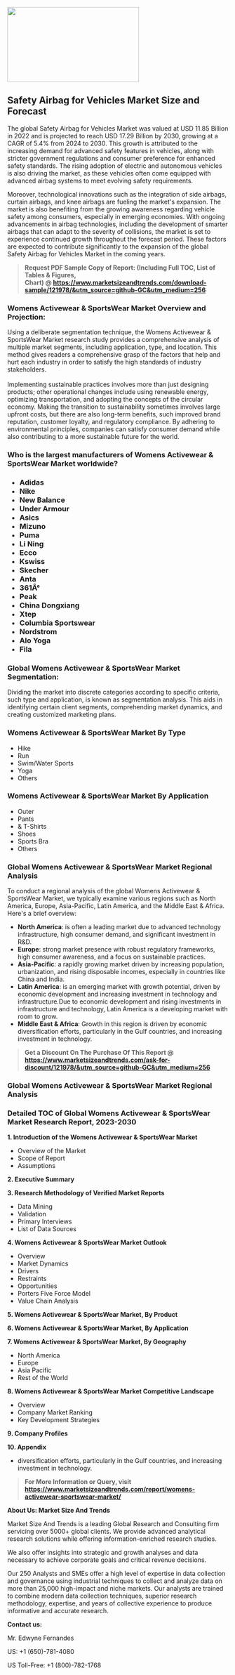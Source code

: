 <p><img class="alignnone size-medium wp-image-20088" src="https://ffe5etoiles.com/wp-content/uploads/2024/12/MST1-300x171.png" alt="" width="300" height="171" /></p><h2>Safety Airbag for Vehicles Market Size and Forecast</h2><p>The global Safety Airbag for Vehicles Market was valued at USD 11.85 Billion in 2022 and is projected to reach USD 17.29 Billion by 2030, growing at a CAGR of 5.4% from 2024 to 2030. This growth is attributed to the increasing demand for advanced safety features in vehicles, along with stricter government regulations and consumer preference for enhanced safety standards. The rising adoption of electric and autonomous vehicles is also driving the market, as these vehicles often come equipped with advanced airbag systems to meet evolving safety requirements.</p><p>Moreover, technological innovations such as the integration of side airbags, curtain airbags, and knee airbags are fueling the market's expansion. The market is also benefiting from the growing awareness regarding vehicle safety among consumers, especially in emerging economies. With ongoing advancements in airbag technologies, including the development of smarter airbags that can adapt to the severity of collisions, the market is set to experience continued growth throughout the forecast period. These factors are expected to contribute significantly to the expansion of the global Safety Airbag for Vehicles Market in the coming years.</p></p><blockquote id="" class=""><strong>Request PDF Sample Copy of Report: (Including Full TOC, List of Tables &amp; Figures, Chart)&nbsp;@&nbsp;<strong><a href="https://www.marketsizeandtrends.com/download-sample/121978/&utm_source=github-GC&utm_medium=256" target="_blank">https://www.marketsizeandtrends.com/download-sample/121978/&utm_source=github-GC&utm_medium=256</a></strong></strong></blockquote><h3 id="" class="">Womens Activewear & SportsWear Market&nbsp;Overview and Projection:</h3><p id="" class="">Using a deliberate segmentation technique, the Womens Activewear & SportsWear Market research study provides a comprehensive analysis of multiple market segments, including application, type, and location. This method gives readers a comprehensive grasp of the factors that help and hurt each industry in order to satisfy the high standards of industry stakeholders. <br /> <br />Implementing sustainable practices involves more than just designing products; other operational changes include using renewable energy, optimizing transportation, and adopting the concepts of the circular economy. Making the transition to sustainability sometimes involves large upfront costs, but there are also long-term benefits, such improved brand reputation, customer loyalty, and regulatory compliance. By adhering to environmental principles, companies can satisfy consumer demand while also contributing to a more sustainable future for the world.</p><h3 id="" class="">Who is the largest manufacturers of&nbsp;Womens Activewear & SportsWear Market worldwide?</h3><h3 class=""><p><ul><li>Adidas </li><li> Nike </li><li> New Balance </li><li> Under Armour </li><li> Asics </li><li> Mizuno </li><li> Puma </li><li> Li Ning </li><li> Ecco </li><li> Kswiss </li><li> Skecher </li><li> Anta </li><li> 361Â° </li><li> Peak </li><li> China Dongxiang </li><li> Xtep </li><li> Columbia Sportswear </li><li> Nordstrom </li><li> Alo Yoga </li><li> Fila</li></ul></p></h3><h3 id="" class="">Global&nbsp;Womens Activewear & SportsWear Market Segmentation:</h3><p id="" class="">Dividing the market into discrete categories according to specific criteria, such type and application, is known as segmentation analysis. This aids in identifying certain client segments, comprehending market dynamics, and creating customized marketing plans.</p><h3 id="" class="">Womens Activewear & SportsWear Market&nbsp;By Type</h3><p><p><ul><li>Hike </li><li> Run </li><li> Swim/Water Sports </li><li> Yoga </li><li> Others</p></li></ul></p></p><h3 id="" class="">Womens Activewear & SportsWear Market&nbsp;By Application</h3><p class=""><p><ul><li>Outer </li><li> Pants </li><li> & T-Shirts </li><li> Shoes </li><li> Sports Bra </li><li> Others</li></ul></p></p><h3 id="" class="">Global Womens Activewear & SportsWear Market Regional Analysis</h3><p id="" class="">To conduct a regional analysis of the global Womens Activewear & SportsWear Market, we typically examine various regions such as North America, Europe, Asia-Pacific, Latin America, and the Middle East &amp; Africa. Here's a brief overview:</p><ul><li><strong>North America</strong>: is often a leading market due to advanced technology infrastructure, high consumer demand, and significant investment in R&amp;D.</li><li><strong>Europe</strong>: strong market presence with robust regulatory frameworks, high consumer awareness, and a focus on sustainable practices.</li><li><strong>Asia-Pacific</strong>: a rapidly growing market driven by increasing population, urbanization, and rising disposable incomes, especially in countries like China and India.</li><li><strong>Latin America</strong>: is an emerging market with growth potential, driven by economic development and increasing investment in technology and infrastructure.Due to economic development and rising investments in infrastructure and technology, Latin America is a developing market with room to grow.</li><li><strong>Middle East &amp; Africa</strong>: Growth in this region is driven by economic diversification efforts, particularly in the Gulf countries, and increasing investment in technology.</li></ul><blockquote id="" class=""><strong>Get a Discount On The Purchase Of This Report @ <strong><a href="https://www.marketsizeandtrends.com/ask-for-discount/121978/&utm_source=github-GC&utm_medium=256" target="_blank">https://www.marketsizeandtrends.com/ask-for-discount/121978/&utm_source=github-GC&utm_medium=256</a></strong></strong></blockquote><h3 id="" class="">Global Womens Activewear & SportsWear Market Regional Analysis</h3><h3 id="" class="">Detailed TOC of Global Womens Activewear & SportsWear Market Research Report, 2023-2030</h3><p id="" class=""><strong>1. Introduction of the Womens Activewear & SportsWear Market</strong></p><ul><li>Overview of the Market</li><li>Scope of Report</li><li>Assumptions</li></ul><p id="" class=""><strong>2. Executive Summary</strong></p><p id="" class=""><strong>3. Research Methodology of Verified Market Reports</strong></p><ul><li>Data Mining</li><li>Validation</li><li>Primary Interviews</li><li>List of Data Sources</li></ul><p id="" class=""><strong>4. Womens Activewear & SportsWear Market Outlook</strong></p><ul><li>Overview</li><li>Market Dynamics</li><li>Drivers</li><li>Restraints</li><li>Opportunities</li><li>Porters Five Force Model</li><li>Value Chain Analysis</li></ul><p id="" class=""><strong>5. Womens Activewear & SportsWear Market, By Product</strong></p><p id="" class=""><strong>6. Womens Activewear & SportsWear Market, By Application</strong></p><p id="" class=""><strong>7. Womens Activewear & SportsWear Market, By Geography</strong></p><ul><li>North America</li><li>Europe</li><li>Asia Pacific</li><li>Rest of the World</li></ul><p id="" class=""><strong>8. Womens Activewear & SportsWear Market Competitive Landscape</strong></p><ul><li>Overview</li><li>Company Market Ranking</li><li>Key Development Strategies</li></ul><p id="" class=""><strong>9. Company Profiles</strong></p><p id="" class=""><strong>10. Appendix</strong></p><ul><li>diversification efforts, particularly in the Gulf countries, and increasing investment in technology.</li></ul><blockquote id="" class=""><strong>For More Information or Query, visit <strong><strong><a href="https://www.marketsizeandtrends.com/report/womens-activewear-sportswear-market/" target="_blank">https://www.marketsizeandtrends.com/report/womens-activewear-sportswear-market/</a></strong></strong></strong></blockquote><p id="" class=""><strong>About Us: Market Size And Trends</strong></p><p id="" class="">Market Size And Trends is a leading Global Research and Consulting firm servicing over 5000+ global clients. We provide advanced analytical research solutions while offering information-enriched research studies.</p><p id="" class="">We also offer insights into strategic and growth analyses and data necessary to achieve corporate goals and critical revenue decisions.</p><p id="" class="">Our 250 Analysts and SMEs offer a high level of expertise in data collection and governance using industrial techniques to collect and analyze data on more than 25,000 high-impact and niche markets. Our analysts are trained to combine modern data collection techniques, superior research methodology, expertise, and years of collective experience to produce informative and accurate research.</p><p id="" class=""><strong>Contact us:</strong></p><p id="" class="">Mr. Edwyne Fernandes</p><p id="" class="">US: +1 (650)-781-4080</p><p id="" class="">US Toll-Free: +1 (800)-782-1768</p>

